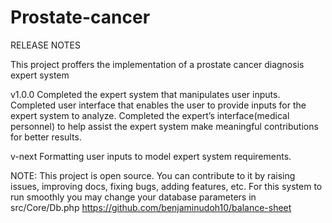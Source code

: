 # Prostate-cancer
RELEASE NOTES

This project proffers the implementation of a prostate cancer diagnosis expert system

v1.0.0
Completed the expert system that manipulates user inputs.
Completed user interface that enables the user to provide inputs for the expert system to analyze.
Completed the expert’s interface(medical personnel) to help assist the expert system make meaningful contributions for better results.

v-next
Formatting user inputs to model expert system requirements.

NOTE: This project is open source. You can contribute to it by raising issues, improving docs, fixing bugs, adding features, etc. For this system to run smoothly you may change your database parameters in src/Core/Db.php
https://github.com/benjaminudoh10/balance-sheet


